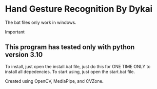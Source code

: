 # Hand Gesture Recognition By Dykai

The bat files only work in windows.

> [!IMPORTANT]
> ## This program has tested only with python version 3.10

To install, just open the install.bat file, just do this for ONE TIME ONLY to install all depedencies.
To start using, just open the start.bat file.

Created using OpenCV, MediaPipe, and CVZone.
